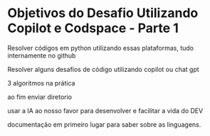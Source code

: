 # Objetivos do Desafio Utilizando Copilot e Codspace - Parte 1

Resolver códigos em python utilizando essas plataformas, tudo internamente no github

Resolver alguns desafios de código utilizando copilot ou chat gpt

3 algoritmos na prática

ao fim enviar diretorio

usar a IA ao nosso favor para desenvolver e facilitar a vida do DEV

documentação em primeiro lugar para saber sobre as linguagens.

